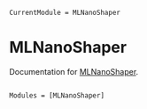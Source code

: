 ```@meta
CurrentModule = MLNanoShaper
```

# MLNanoShaper

Documentation for [MLNanoShaper](https://github.com/hack-hard/MLNanoShaper.jl).

```@index
```

```@autodocs
Modules = [MLNanoShaper]
```
